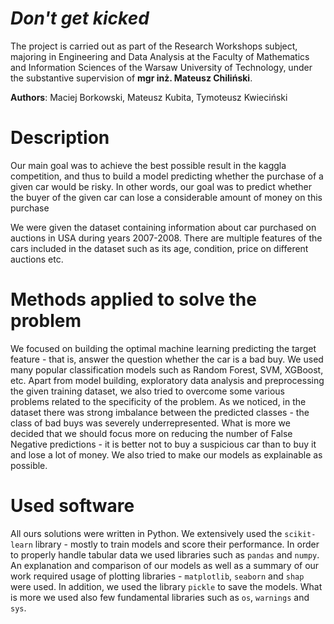 # *Don't get kicked*
The project is carried out as part of the Research Workshops subject, majoring in Engineering and Data Analysis at the Faculty of Mathematics and Information Sciences of the Warsaw University of Technology, 
under the substantive supervision of **mgr inż. Mateusz Chiliński**.

**Authors**: Maciej Borkowski, Mateusz Kubita, Tymoteusz Kwieciński

# Description

Our main goal was to achieve the best possible result in the kaggla competition, and thus to build a model predicting whether the purchase of a given car would be risky. 
In other words, our goal was to predict whether the buyer of the given car can lose a considerable amount of money on this purchase

We were given the dataset containing information about car purchased on auctions in USA during years 2007-2008. There are multiple features of the cars included in the dataset such as its age, condition, price on different auctions etc.

# Methods applied to solve the problem

We focused on building the optimal machine learning predicting the target feature - that is, answer the question whether the car is a bad buy. We used many popular classification models such as Random Forest, SVM, XGBoost, etc. 
Apart from model building, exploratory data analysis and preprocessing the given training dataset, we also tried to overcome some various problems related to the specificity of the problem. 
As we noticed, in the dataset there was strong imbalance between the predicted classes - the class of bad buys was severely underrepresented. What is more we decided that we should focus more on reducing the number of False Negative predictions - it is better not to buy a suspicious car than to buy it and lose a lot of money.
We also tried to make our models as explainable as possible.

# Used software

All ours solutions were written in Python. We extensively used the `scikit-learn` library - mostly to train models and score their performance. In order to properly handle tabular data we used libraries such as `pandas` and `numpy`.
An explanation and comparison of our models as well as a summary of our work required usage of plotting libraries - `matplotlib`, `seaborn` and `shap` were used. In addition, we used the library `pickle` to save the models.
What is more we used also few fundamental libraries such as `os`, `warnings` and `sys`. 


